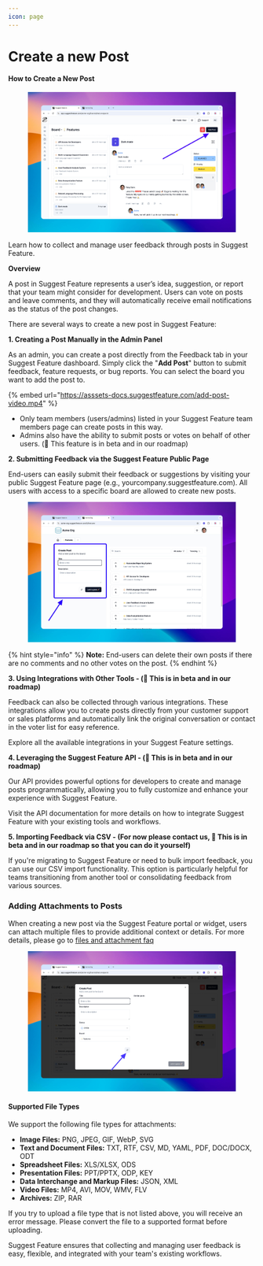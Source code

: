 ```yaml
---
icon: page
---
```


# Create a new Post

#### How to Create a New Post

<figure><img src="../../.gitbook/assets/image (31).png" alt=""><figcaption></figcaption></figure>

Learn how to collect and manage user feedback through posts in Suggest Feature.

**Overview**

A post in Suggest Feature represents a user’s idea, suggestion, or report that your team might consider for development. Users can vote on posts and leave comments, and they will automatically receive email notifications as the status of the post changes.

There are several ways to create a new post in Suggest Feature:

**1. Creating a Post Manually in the Admin Panel**

As an admin, you can create a post directly from the Feedback tab in your Suggest Feature dashboard. Simply click the "**Add Post**" button to submit feedback, feature requests, or bug reports. You can select the board you want to add the post to.

{% embed url="https://asssets-docs.suggestfeature.com/add-post-video.mp4" %}

* Only team members (users/admins) listed in your Suggest Feature team members page can create posts in this way.
* Admins also have the ability to submit posts or votes on behalf of other users. (🚀 This feature is in beta and in our roadmap)

**2. Submitting Feedback via the Suggest Feature Public Page**

End-users can easily submit their feedback or suggestions by visiting your public Suggest Feature page (e.g., yourcompany.suggestfeature.com). All users with access to a specific board are allowed to create new posts.

<figure><img src="../../.gitbook/assets/image (30).png" alt=""><figcaption></figcaption></figure>

{% hint style="info" %}
**Note:** End-users can delete their own posts if there are no comments and no other votes on the post.
{% endhint %}

**3. Using Integrations with Other Tools - (🚀 This is in beta and in our roadmap)**

Feedback can also be collected through various integrations. These integrations allow you to create posts directly from your customer support or sales platforms and automatically link the original conversation or contact in the voter list for easy reference.

Explore all the available integrations in your Suggest Feature settings.

**4. Leveraging the Suggest Feature API - (🚀 This is in beta and in our roadmap)**

Our API provides powerful options for developers to create and manage posts programmatically, allowing you to fully customize and enhance your experience with Suggest Feature.

Visit the API documentation for more details on how to integrate Suggest Feature with your existing tools and workflows.

**5. Importing Feedback via CSV - (For now please contact us, 🚀 This is in beta and in our roadmap so that you can do it yourself)**

If you're migrating to Suggest Feature or need to bulk import feedback, you can use our CSV import functionality. This option is particularly helpful for teams transitioning from another tool or consolidating feedback from various sources.

### **Adding Attachments to Posts**

When creating a new post via the Suggest Feature portal or widget, users can attach multiple files to provide additional context or details. For more details, please go to [files and attachment faq](../../faq/attachments-and-image-file-uploads.md)

<figure><img src="../../.gitbook/assets/image (29).png" alt=""><figcaption></figcaption></figure>

#### Supported File Types <a href="#supported-file-types" id="supported-file-types"></a>

We support the following file types for attachments:

* **Image Files:** PNG, JPEG, GIF, WebP, SVG
* **Text and Document Files:** TXT, RTF, CSV, MD, YAML, PDF, DOC/DOCX, ODT
* **Spreadsheet Files:** XLS/XLSX, ODS
* **Presentation Files:** PPT/PPTX, ODP, KEY
* **Data Interchange and Markup Files:** JSON, XML
* **Video Files:** MP4, AVI, MOV, WMV, FLV
* **Archives:** ZIP, RAR

If you try to upload a file type that is not listed above, you will receive an error message. Please convert the file to a supported format before uploading.&#x20;

Suggest Feature ensures that collecting and managing user feedback is easy, flexible, and integrated with your team's existing workflows.
